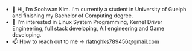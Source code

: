 - 👋 Hi, I’m Soohwan Kim. I'm currently a student in University of Guelph and finishing my Bachelor of Computing degree.
- 👀 I’m interested in Linux System Programming, Kernel Driver Engineering, full stack developing, A.I engineering and Game developing.
- 📫 How to reach out to me -> rlatnghks789456@gmail.com

<!---
Soohwan123/Soohwan123 is a ✨ special ✨ repository because its `README.md` (this file) appears on your GitHub profile.
You can click the Preview link to take a look at your changes.
--->
